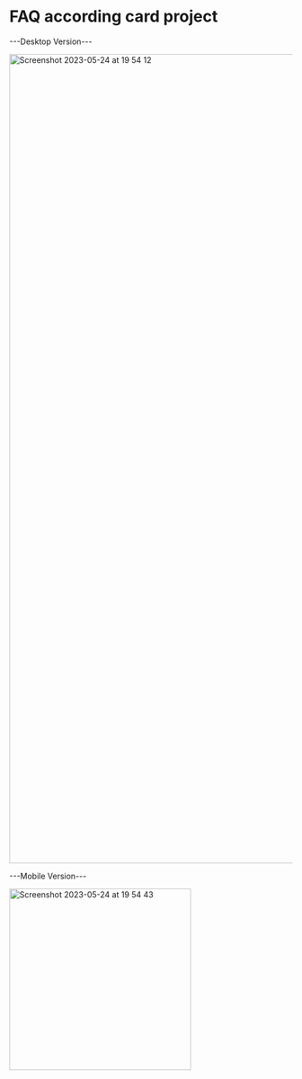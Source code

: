 # FAQ according card project

---Desktop Version---

<img width="1440" alt="Screenshot 2023-05-24 at 19 54 12" src="https://github.com/Gpaqsa/FAQ-accordion-card/assets/75789074/eb248347-1084-4ff7-935d-8d28faa85562">

---Mobile Version---

<img width="323" alt="Screenshot 2023-05-24 at 19 54 43" src="https://github.com/Gpaqsa/FAQ-accordion-card/assets/75789074/11a32ccc-9928-44c2-b2dd-9e6fd8b708ad">
